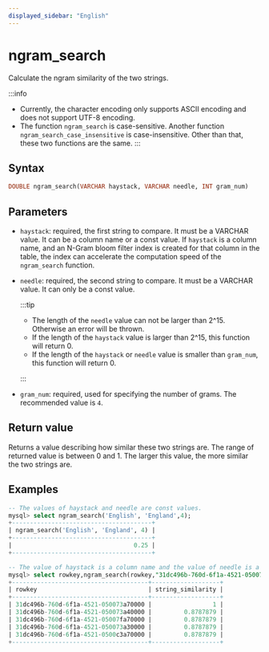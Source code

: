 ```yaml
---
displayed_sidebar: "English"
---
```


# ngram_search



Calculate the ngram similarity of the two strings.

:::info
- Currently, the character encoding only supports ASCII encoding and does not support UTF-8 encoding.
- The function `ngram_search` is case-sensitive. Another function `ngram_search_case_insensitive` is case-insensitive. Other than that, these two functions are the same.
:::

## Syntax

```sql
DOUBLE ngram_search(VARCHAR haystack, VARCHAR needle, INT gram_num)
```

## Parameters

- `haystack`: required, the first string to compare. It must be a VARCHAR value. It can be a column name or a const value. If `haystack` is a column name, and an N-Gram bloom filter index is created for that column in the table, the index can accelerate the computation speed of the `ngram_search` function.
- `needle`: required, the second string to compare. It must be a VARCHAR value. It can only be a const value.

  :::tip

  - The length of the `needle` value can not be larger than 2^15. Otherwise an error will be thrown.
  - If the length of the `haystack` value is larger than 2^15, this function will return 0.
  - If the length of the `haystack` or `needle` value is smaller than `gram_num`, this function will return 0.
  
  :::

- `gram_num`: required, used for specifying the number of grams. The recommended value is `4`.

## Return value

Returns a value describing how similar these two strings are. The range of returned value is between 0 and 1. The larger this value, the more similar the two strings are.

## Examples

```SQL
-- The values of haystack and needle are const values.
mysql> select ngram_search('English', 'England',4);
+---------------------------------------+
| ngram_search('English', 'England', 4) |
+---------------------------------------+
|                                  0.25 |
+---------------------------------------+

-- The value of haystack is a column name and the value of needle is a const value.
mysql> select rowkey,ngram_search(rowkey,"31dc496b-760d-6f1a-4521-050073a70000",4) as string_similarity from string_table order by string_similarity desc limit 5;
+--------------------------------------+-------------------+
| rowkey                               | string_similarity |
+--------------------------------------+-------------------+
| 31dc496b-760d-6f1a-4521-050073a70000 |                 1 |
| 31dc496b-760d-6f1a-4521-050073a40000 |         0.8787879 |
| 31dc496b-760d-6f1a-4521-05007fa70000 |         0.8787879 |
| 31dc496b-760d-6f1a-4521-050073a30000 |         0.8787879 |
| 31dc496b-760d-6f1a-4521-0500c3a70000 |         0.8787879 |
+--------------------------------------+-------------------+
```
